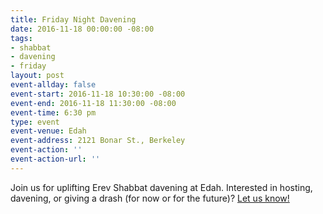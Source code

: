 ```yaml
---
title: Friday Night Davening
date: 2016-11-18 00:00:00 -08:00
tags:
- shabbat
- davening
- friday
layout: post
event-allday: false
event-start: 2016-11-18 10:30:00 -08:00
event-end: 2016-11-18 11:30:00 -08:00
event-time: 6:30 pm
type: event
event-venue: Edah
event-address: 2121 Bonar St., Berkeley
event-action: ''
event-action-url: ''
---
```


Join us for uplifting Erev Shabbat davening at Edah. Interested in hosting, davening, or giving a drash (for now or for the future)? [Let us know!](mailto:info@minyandafna.org)